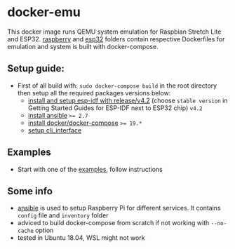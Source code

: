 
# docker-emu
This docker image runs QEMU system emulation for Raspbian Stretch Lite and ESP32. [raspberry](./raspberry) and [esp32](./esp32) folders contain respective Dockerfiles for emulation and system is built with docker-compose.  

## Setup guide:
- First of all build with: `sudo docker-compose build` in the root directory then setup all the required packages versions below:
  - [install and setup esp-idf with release/v4.2](https://github.com/espressif/esp-idf/tree/release/v4.2) (choose `stable version` in Getting Started Guides for ESP-IDF next to ESP32 chip) `v4.2`
  - [install ansible](https://docs.ansible.com/ansible/latest/installation_guide/intro_installation.html) `>= 2.7`
  - [install docker/docker-compose](https://docs.docker.com/compose/install/) `>= 19.*`
  - [setup cli_interface](./cli_interface)

## Examples
- Start with one of the [examples](./examples), follow instructions

## Some info
- [ansible](./ansible) is used to setup Raspberry Pi for different services. It contains `config` file and `inventory` folder 
- adviced to build docker-compose from scratch if not working with `--no-cache` option
- tested in Ubuntu 18.04, WSL might not work
